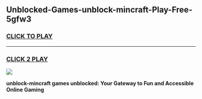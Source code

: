 
## Unblocked-Games-unblock-mincraft-Play-Free-5gfw3
<h3>
<a href="https://premium76.site?title=unblock-mincraft&ref=23A">CLICK TO PLAY</a></h3>
<hr>

<h3>
<a href="https://premium76.site?title=unblock-mincraft&ref=23A">CLICK 2 PLAY</a>
  
</h3>

<a href="https://premium76.site?title=unblock-mincraft&ref=23A"><img src="https://clearcache.store/games.png"></a>


**unblock-mincraft games unblocked: Your Gateway to Fun and Accessible Online Gaming**
